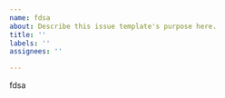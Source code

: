 ```yaml
---
name: fdsa
about: Describe this issue template's purpose here.
title: ''
labels: ''
assignees: ''

---
```


fdsa
